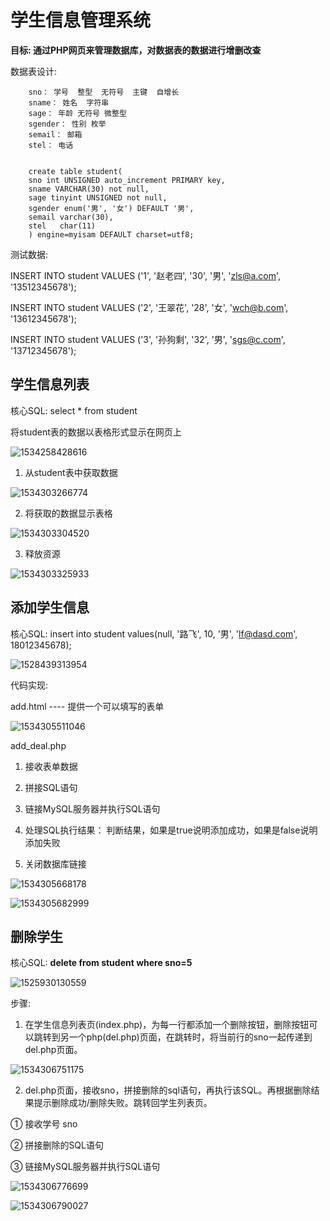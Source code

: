 # 学生信息管理系统

**目标: 通过PHP网页来管理数据库，对数据表的数据进行增删改查**

数据表设计:

        sno： 学号  整型  无符号  主键  自增长
        sname： 姓名  字符串
        sage： 年龄 无符号 微整型
        sgender： 性别 枚举
        semail： 邮箱
        stel： 电话


        create table student(
        sno int UNSIGNED auto_increment PRIMARY key,
        sname VARCHAR(30) not null,
        sage tinyint UNSIGNED not null,
        sgender enum('男', '女') DEFAULT '男',
        semail varchar(30),
        stel   char(11)
        ) engine=myisam DEFAULT charset=utf8;



测试数据:

INSERT INTO student VALUES ('1', '赵老四', '30', '男', 'zls@a.com', '13512345678');

INSERT INTO student VALUES ('2', '王翠花', '28', '女', 'wch@b.com', '13612345678');

INSERT INTO student VALUES ('3', '孙狗剩', '32', '男', 'sgs@c.com', '13712345678');


## 学生信息列表

核心SQL:  select  *  from  student

 将student表的数据以表格形式显示在网页上

![1534258428616](../media/01.png)

 1) 从student表中获取数据

 ![1534303266774](../media/1534303266774.png)

 2) 将获取的数据显示表格

 ![1534303304520](../media/1534303304520.png)

 3) 释放资源

 ![1534303325933](../media/1534303325933.png)

 ## 添加学生信息

 核心SQL:  insert into student values(null, '路飞', 10, '男', 'lf@dasd.com', 18012345678);

 ![1528439313954](../media/4564646546545646.png)

 代码实现:

add.html  ----   提供一个可以填写的表单

![1534305511046](../media/1534305511046.png)

add_deal.php

  1) 接收表单数据

  2) 拼接SQL语句

  3) 链接MySQL服务器并执行SQL语句

  4) 处理SQL执行结果： 判断结果，如果是true说明添加成功，如果是false说明添加失败

  5) 关闭数据库链接


![1534305668178](../media/1534305668178.png)

![1534305682999](../media/1534305682999.png)

## 删除学生

核心SQL:  **delete from student where sno=5**

![1525930130559](../media/03.png)

步骤: 

   1) 在学生信息列表页(index.php)，为每一行都添加一个删除按钮，删除按钮可以跳转到另一个php(del.php)页面，在跳转时，将当前行的sno一起传递到del.php页面。


![1534306751175](../media/1534306751175.png)

   2) del.php页面，接收sno，拼接删除的sql语句，再执行该SQL。再根据删除结果提示删除成功/删除失败。跳转回学生列表页。

  ① 接收学号 sno

  ② 拼接删除的SQL语句

  ③ 链接MySQL服务器并执行SQL语句

![1534306776699](../media/1534306776699.png)

![1534306790027](../media/1534306790027.png)